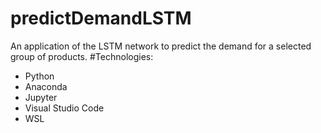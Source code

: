 # predictDemandLSTM
 An application of the LSTM network to predict the demand for a selected group of products.
#Technologies:
- Python
- Anaconda
- Jupyter
- Visual Studio Code
- WSL
